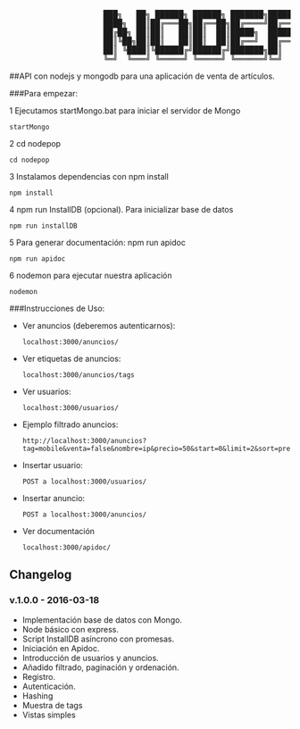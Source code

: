 <pre>
					███╗   ██╗ ██████╗ ██████╗ ███████╗██████╗  ██████╗ ██████╗ 
					████╗  ██║██╔═══██╗██╔══██╗██╔════╝██╔══██╗██╔═══██╗██╔══██╗
					██╔██╗ ██║██║   ██║██║  ██║█████╗  ██████╔╝██║   ██║██████╔╝
					██║╚██╗██║██║   ██║██║  ██║██╔══╝  ██╔═══╝ ██║   ██║██╔═══╝ 
					██║ ╚████║╚██████╔╝██████╔╝███████╗██║     ╚██████╔╝██║     
					╚═╝  ╚═══╝ ╚═════╝ ╚═════╝ ╚══════╝╚═╝      ╚═════╝ ╚═╝     
</pre>

##API con nodejs y mongodb para una aplicación de venta de artículos.

###Para empezar: 

 1 Ejecutamos startMongo.bat para iniciar el servidor de Mongo
```
startMongo
```
 2 cd nodepop
```
cd nodepop
```
 3 Instalamos dependencias con npm install
```
npm install
```
 4 npm run InstallDB (opcional). Para inicializar base de datos
```
npm run installDB
```
 5 Para generar documentación: npm run apidoc
```
npm run apidoc
```
 6 nodemon para ejecutar nuestra aplicación
```
nodemon
```


###Instrucciones de Uso:

* Ver anuncios (deberemos autenticarnos): 
	```
	localhost:3000/anuncios/
	```
* Ver etiquetas de anuncios:
	```
	localhost:3000/anuncios/tags
	```
* Ver usuarios:
	```
	localhost:3000/usuarios/
	```

* Ejemplo filtrado anuncios:
	```
	http://localhost:3000/anuncios?tag=mobile&venta=false&nombre=ip&precio=50&start=0&limit=2&sort=precio
	```

* Insertar usuario:
	```
	POST a localhost:3000/usuarios/
	```
* Insertar anuncio:
	```
	POST a localhost:3000/anuncios/
	```

* Ver documentación
	```
	localhost:3000/apidoc/
	```


## Changelog

### v.1.0.0 - 2016-03-18

* Implementación base de datos con Mongo.
* Node básico con express.
* Script InstallDB asíncrono con promesas.
* Iniciación en Apidoc.
* Introducción de usuarios y anuncios.
* Añadido filtrado, paginación y ordenación.
* Registro.
* Autenticación.
* Hashing
* Muestra de tags
* Vistas simples

